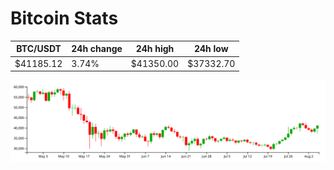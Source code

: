 # Bitcoin Stats

BTC/USDT|24h change|24h high|24h low|
|---|---|---|---|
|$41185.12|3.74%|$41350.00|$37332.70|

<img src="./chart.svg">
